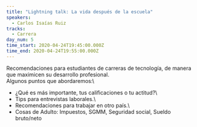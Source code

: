 ```yaml
---
title: "Lightning talk: La vida después de la escuela"
speakers:
  - Carlos Isaías Ruiz
tracks:
  - Carrera
day_num: 5
time_start: 2020-04-24T19:45:00.000Z
time_end: 2020-04-24T19:55:00.000Z
---
```

Recomendaciones para estudiantes de carreras de tecnología, de manera que maximicen su desarrollo profesional.\
Algunos puntos que abordaremos:\
* ¿Qué es más importante, tus calificaciones o tu actitud?\
* Tips para entrevistas laborales.\
* Recomendaciones para trabajar en otro país.\
* Cosas de Adulto: Impuestos, SGMM, Seguridad social, Sueldo bruto/neto
